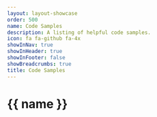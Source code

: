 ```yaml
---
layout: layout-showcase
order: 500
name: Code Samples
description: A listing of helpful code samples.
icon: fa fa-github fa-4x
showInNav: true
showInHeader: true
showInFooter: false
showBreadcrumbs: true
title: Code Samples
---
```


# {{ name }}

